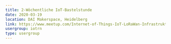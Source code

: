 ```yaml
---
title: 2-Wöchentliche IoT-Bastelstunde
date: 2020-03-19
location: DAI Makerspace, Heidelberg
link: https://www.meetup.com/Internet-of-Things-IoT-LoRaWan-Infrastruktur-4-RheinNeckar/events/cmbzlqybcfbzb/
usergroup: iotrn
type: usergroup
---
```


